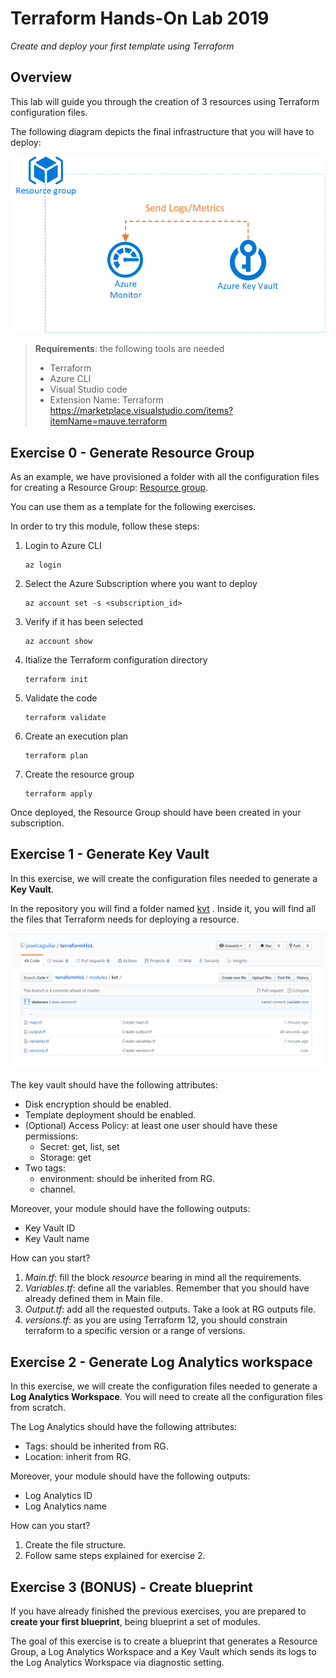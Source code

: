 # Terraform Hands-On Lab 2019

_Create and deploy your first template using Terraform_

## Overview

This lab will guide you through the creation of 3 resources using Terraform configuration files. 

The following diagram depicts the final infrastructure that you will have to deploy:

 ![alt text](img/HoL.png "Infrastructure")
 
> **Requirements**: the following tools are needed
> + Terraform
> + Azure CLI
> + Visual Studio code
>  + Extension Name: Terraform https://marketplace.visualstudio.com/items?itemName=mauve.terraform

## Exercise 0 - Generate Resource Group

As an example, we have provisioned a folder with all the configuration files for creating a Resource Group: [Resource group](modules/rsg).

You can use them as a template for the following exercises.

In order to try this module, follow these steps:
1. Login to Azure CLI

    ```azurecli-interactive
    az login
    ```

2. Select the Azure Subscription where you want to deploy

    ```azurecli-interactive
    az account set -s <subscription_id>
    ```
3. Verify if it has been selected

    ```azurecli-interactive
	az account show
    ```
4. Itialize the Terraform configuration directory

    ```azurecli-interactive
	terraform init
    ```
5. Validate the code

    ```azurecli-interactive
	terraform validate
    ```
6. Create an execution plan
    ```azurecli-interactive
	terraform plan
    ```
7. Create the resource group
    ```azurecli-interactive
	terraform apply
    ```
Once deployed, the Resource Group should have been created in your subscription.


## Exercise 1 - Generate Key Vault

In this exercise, we will create the configuration files needed to generate a **Key Vault**. 

In the repository you will find a folder named [kvt](/modules/kvt) . Inside it, you will find all the files that Terraform needs for deploying a resource. 

![alt text](img/kvt.PNG "Key Vault files")

The key vault should have the following attributes:

+ Disk encryption should be enabled.
+ Template deployment should be enabled.
+ (Optional) Access Policy: at least one user should have these permissions:
  + Secret: get, list, set
  + Storage: get
+ Two tags: 
  + environment:  should be inherited from RG.
  + channel.

Moreover, your module should have the following outputs:
+ Key Vault ID
+ Key Vault name


How can you start?

1. _Main.tf_: fill the block _resource_ bearing in mind all the requirements.
2. _Variables.tf_: define all the variables. Remember that you should have already defined them in Main file.
3. _Output.tf_: add all the requested outputs. Take a look at RG outputs file.
4. _versions.tf_: as you are using Terraform 12, you should constrain terraform to a specific version or a range of versions.

## Exercise 2 - Generate Log Analytics workspace

In this exercise, we will create the configuration files needed to generate a **Log Analytics Workspace**. You will need to create all the configuration files from scratch. 

The Log Analytics should have the following attributes:

+ Tags: should be inherited from RG.
+ Location: inherit from RG.


Moreover, your module should have the following outputs:
+ Log Analytics ID
+ Log Analytics name

How can you start?

1. Create the file structure.
2. Follow same steps explained for exercise 2.


## Exercise 3 (BONUS) - Create blueprint

If you have already finished the previous exercises, you are prepared to **create your first blueprint**, being blueprint a set of modules. 

The goal of this exercise is to create a blueprint that generates a Resource Group, a Log Analytics Workspace and a Key Vault which sends its logs to the Log Analytics Workspace via diagnostic setting.